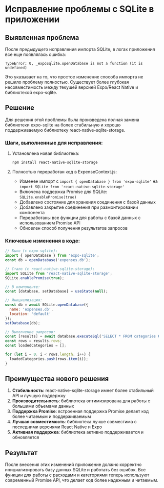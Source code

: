 # Исправление проблемы с SQLite в приложении

## Выявленная проблема

После предыдущего исправления импорта SQLite, в логах приложения все еще появлялась ошибка:

```
TypeError: 0, _expoSqlite.openDatabase is not a function (it is undefined)
```

Это указывает на то, что простое изменение способа импорта не решило проблему полностью. Существует более глубокая несовместимость между текущей версией Expo/React Native и библиотекой expo-sqlite.

## Решение

Для решения этой проблемы была произведена полная замена библиотеки expo-sqlite на более стабильную и хорошо поддерживаемую библиотеку react-native-sqlite-storage.

### Шаги, выполненные для исправления:

1. Установлена новая библиотека:
   ```bash
   npm install react-native-sqlite-storage
   ```

2. Полностью переработан код в ExpenseContext.js:
   - Изменен импорт с `import { openDatabase } from 'expo-sqlite'` на `import SQLite from 'react-native-sqlite-storage'`
   - Включена поддержка Promise для SQLite: `SQLite.enablePromise(true)`
   - Добавлено состояние для хранения соединения с базой данных
   - Добавлено закрытие соединения при размонтировании компонента
   - Переработаны все функции для работы с базой данных с использованием Promise API
   - Обновлен способ получения результатов запросов

### Ключевые изменения в коде:

```javascript
// Было (с expo-sqlite):
import { openDatabase } from 'expo-sqlite';
const db = openDatabase('expenses.db');

// Стало (с react-native-sqlite-storage):
import SQLite from 'react-native-sqlite-storage';
SQLite.enablePromise(true);

// В компоненте:
const [database, setDatabase] = useState(null);

// Инициализация:
const db = await SQLite.openDatabase({
  name: 'expenses.db',
  location: 'default'
});
setDatabase(db);

// Выполнение запросов:
const [results] = await database.executeSql('SELECT * FROM categories ORDER BY name;');
const rows = results.rows;
const loadedCategories = [];

for (let i = 0; i < rows.length; i++) {
  loadedCategories.push(rows.item(i));
}
```

## Преимущества нового решения

1. **Стабильность**: react-native-sqlite-storage имеет более стабильный API и лучшую поддержку
2. **Производительность**: библиотека оптимизирована для работы с большими объемами данных
3. **Поддержка Promise**: встроенная поддержка Promise делает код более читаемым и поддерживаемым
4. **Лучшая совместимость**: библиотека лучше совместима с последними версиями React Native и Expo
5. **Активная поддержка**: библиотека активно поддерживается и обновляется

## Результат

После внесения этих изменений приложение должно корректно инициализировать базу данных SQLite и работать без ошибок. Все функции для работы с расходами и категориями теперь используют современный Promise API, что делает код более надежным и читаемым.

